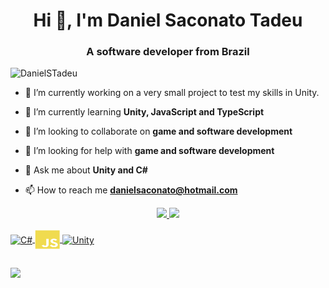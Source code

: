 <h1 align="center">Hi 👋, I'm Daniel Saconato Tadeu</h1>
<h3 align="center">A software developer from Brazil</h3>

<p align="left"> <img src="https://komarev.com/ghpvc/?username=DanielSTadeu&label=Profile%20views&color=0e75b6&style=flat" alt="DanielSTadeu" /> </p>

- 🔭 I’m currently working on a very small project to test my skills in Unity.

- 🌱 I’m currently learning **Unity, JavaScript and TypeScript**

- 👯 I’m looking to collaborate on **game and software development**

- 🤝 I’m looking for help with **game and software development**

- 💬 Ask me about **Unity and C#**

- 📫 How to reach me **danielsaconato@hotmail.com**

<div align="center">
  <a href="https://github.com/DanielSTadeu">
  <img height="180em" src=https://github-readme-stats.vercel.app/api?username=DanielSTadeu&theme=chartreuse-dark&show_icons=true/>
  <img height="180em" src="https://github-readme-stats.vercel.app/api/top-langs/?username=DanielSTadeu&layout=compact&langs_count=7&theme=chartreuse-dark"/>
</div>
 
<div style="display: inline_block"><br>
  <img align="center" alt="C#" height="30" width="40" src="https://cdn.jsdelivr.net/gh/devicons/devicon@latest/icons/csharp/csharp-original.svg" />
  <img align="center" alt="Js" height="30" width="40" src="https://raw.githubusercontent.com/devicons/devicon/master/icons/javascript/javascript-plain.svg">
  <img align="center" alt="Unity" height="30" width="40" src="https://cdn.jsdelivr.net/gh/devicons/devicon@latest/icons/unity/unity-original.svg">
  
  </div>
  
##

<div> 
  <a href="https://www.linkedin.com/in/daniel-tadeu/" target="_blank"><img src="https://img.shields.io/badge/-LinkedIn-%230077B5?style=for-the-badge&logo=linkedin&logoColor=white" target="_blank"></a> 
  
</div>
